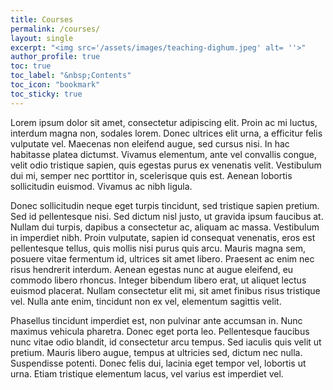 ```yaml
---
title: Courses
permalink: /courses/
layout: single
excerpt: "<img src='/assets/images/teaching-dighum.jpeg' alt= ''>"
author_profile: true
toc: true
toc_label: "&nbsp;Contents"
toc_icon: "bookmark"
toc_sticky: true
---
```


Lorem ipsum dolor sit amet, consectetur adipiscing elit. Proin ac mi luctus, interdum magna non, sodales lorem. Donec ultrices elit urna, a efficitur felis vulputate vel. Maecenas non eleifend augue, sed cursus nisi. In hac habitasse platea dictumst. Vivamus elementum, ante vel convallis congue, velit odio tristique sapien, quis egestas purus ex venenatis velit. Vestibulum dui mi, semper nec porttitor in, scelerisque quis est. Aenean lobortis sollicitudin euismod. Vivamus ac nibh ligula.

Donec sollicitudin neque eget turpis tincidunt, sed tristique sapien pretium. Sed id pellentesque nisi. Sed dictum nisl justo, ut gravida ipsum faucibus at. Nullam dui turpis, dapibus a consectetur ac, aliquam ac massa. Vestibulum in imperdiet nibh. Proin vulputate, sapien id consequat venenatis, eros est pellentesque tellus, quis mollis nisi purus quis arcu. Mauris magna sem, posuere vitae fermentum id, ultrices sit amet libero. Praesent ac enim nec risus hendrerit interdum. Aenean egestas nunc at augue eleifend, eu commodo libero rhoncus. Integer bibendum libero erat, ut aliquet lectus euismod placerat. Nullam consectetur elit mi, sit amet finibus risus tristique vel. Nulla ante enim, tincidunt non ex vel, elementum sagittis velit.

Phasellus tincidunt imperdiet est, non pulvinar ante accumsan in. Nunc maximus vehicula pharetra. Donec eget porta leo. Pellentesque faucibus nunc vitae odio blandit, id consectetur arcu tempus. Sed iaculis quis velit ut pretium. Mauris libero augue, tempus at ultricies sed, dictum nec nulla. Suspendisse potenti. Donec felis dui, lacinia eget tempor vel, lobortis ut urna. Etiam tristique elementum lacus, vel varius est imperdiet vel.
